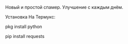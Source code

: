 Новый и простой спамер. Улучшение с каждым днём. 

Установка На Термукс:

pkg install python

pip install requests
